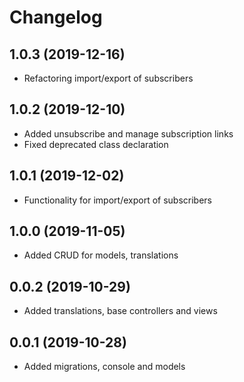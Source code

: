 Changelog
=========

## 1.0.3 (2019-12-16)
 * Refactoring import/export of subscribers

## 1.0.2 (2019-12-10)
 * Added unsubscribe and manage subscription links
 * Fixed deprecated class declaration

## 1.0.1 (2019-12-02)
 * Functionality for import/export of subscribers
 
## 1.0.0 (2019-11-05)
 * Added CRUD for models, translations
 
## 0.0.2 (2019-10-29)
 * Added translations, base controllers and views
 
## 0.0.1 (2019-10-28)
 * Added migrations, console and models